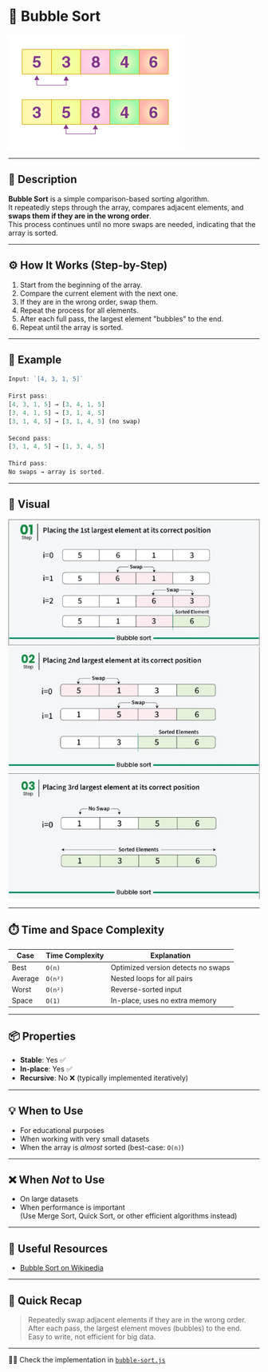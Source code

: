 # 🫧 Bubble Sort

![Bubble Sort Visualization](./images/bubble-sort-alg.png)

---

## 📌 Description

**Bubble Sort** is a simple comparison-based sorting algorithm.  
It repeatedly steps through the array, compares adjacent elements, and **swaps them if they are in the wrong order**.  
This process continues until no more swaps are needed, indicating that the array is sorted.

---

## ⚙️ How It Works (Step-by-Step)

1. Start from the beginning of the array.
2. Compare the current element with the next one.
3. If they are in the wrong order, swap them.
4. Repeat the process for all elements.
5. After each full pass, the largest element "bubbles" to the end.
6. Repeat until the array is sorted.

---

## 🧠 Example

```js
Input: `[4, 3, 1, 5]`

First pass:
[4, 3, 1, 5] → [3, 4, 1, 5]
[3, 4, 1, 5] → [3, 1, 4, 5]
[3, 1, 4, 5] → [3, 1, 4, 5] (no swap)

Second pass:
[3, 1, 4, 5] → [1, 3, 4, 5]

Third pass:
No swaps → array is sorted.
```

---

## 🎨 Visual

![Bubble Sort Visualization](./images/bubble-sort-1.png)
![Bubble Sort Visualization](./images/bubble-sort-2.png)
![Bubble Sort Visualization](./images/bubble-sort-3.png)

---

## ⏱️ Time and Space Complexity

| Case    | Time Complexity | Explanation                        |
| ------- | --------------- | ---------------------------------- |
| Best    | `O(n)`          | Optimized version detects no swaps |
| Average | `O(n²)`         | Nested loops for all pairs         |
| Worst   | `O(n²)`         | Reverse-sorted input               |
| Space   | `O(1)`          | In-place, uses no extra memory     |

---

## 📦 Properties

- **Stable**: Yes ✅
- **In-place**: Yes ✅
- **Recursive**: No ❌ (typically implemented iteratively)

---

## 💡 When to Use

- For educational purposes
- When working with very small datasets
- When the array is _almost_ sorted (best-case: `O(n)`)

---

## ❌ When _Not_ to Use

- On large datasets
- When performance is important  
  (Use Merge Sort, Quick Sort, or other efficient algorithms instead)

---

## 🔗 Useful Resources

- [Bubble Sort on Wikipedia](https://en.wikipedia.org/wiki/Bubble_sort)

---

## 🧠 Quick Recap

> Repeatedly swap adjacent elements if they are in the wrong order.  
> After each pass, the largest element moves (bubbles) to the end.  
> Easy to write, not efficient for big data.

---

👨‍💻 Check the implementation in [`bubble-sort.js`](./bubble-sort.js)
